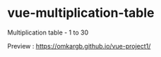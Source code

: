 # vue-multiplication-table

Multiplication table - 1 to 30

Preview : https://omkargb.github.io/vue-project1/
